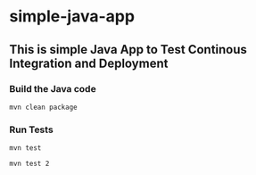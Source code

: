 # simple-java-app
## This is simple Java App to Test Continous Integration and Deployment

### Build the Java code
```mvn clean package```

### Run Tests
```mvn test```


```mvn test 2```